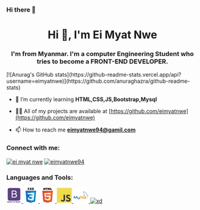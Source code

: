 ### Hi there 👋
###

<h1 align="center">Hi 👋, I'm Ei Myat Nwe</h1>
<h3 align="center">I'm from Myanmar. I'm a computer Engineering Student who tries to become a FRONT-END DEVELOPER.</h3>
[![Anurag's GitHub stats](https://github-readme-stats.vercel.app/api?username=eimyatnwe)](https://github.com/anuraghazra/github-readme-stats)

- 🌱 I’m currently learning **HTML,CSS,JS,Bootstrap,Mysql**

- 👨‍💻 All of my projects are available at [https://github.com/eimyatnwe](https://github.com/eimyatnwe)

- 📫 How to reach me **eimyatnwe94@gamil.com**

<h3 align="left">Connect with me:</h3>
<p align="left">
<a href="https://fb.com/ei myat nwe" target="blank"><img align="center" src="https://raw.githubusercontent.com/rahuldkjain/github-profile-readme-generator/master/src/images/icons/Social/facebook.svg" alt="ei myat nwe" height="30" width="40" /></a>
<a href="https://instagram.com/eimyatnwe94" target="blank"><img align="center" src="https://raw.githubusercontent.com/rahuldkjain/github-profile-readme-generator/master/src/images/icons/Social/instagram.svg" alt="eimyatnwe94" height="30" width="40" /></a>
</p>

<h3 align="left">Languages and Tools:</h3>
<p align="left"> <a href="https://getbootstrap.com" target="_blank"> <img src="https://raw.githubusercontent.com/devicons/devicon/master/icons/bootstrap/bootstrap-plain-wordmark.svg" alt="bootstrap" width="40" height="40"/> </a> <a href="https://www.w3schools.com/css/" target="_blank"> <img src="https://raw.githubusercontent.com/devicons/devicon/master/icons/css3/css3-original-wordmark.svg" alt="css3" width="40" height="40"/> </a> <a href="https://www.w3.org/html/" target="_blank"> <img src="https://raw.githubusercontent.com/devicons/devicon/master/icons/html5/html5-original-wordmark.svg" alt="html5" width="40" height="40"/> </a> <a href="https://developer.mozilla.org/en-US/docs/Web/JavaScript" target="_blank"> <img src="https://raw.githubusercontent.com/devicons/devicon/master/icons/javascript/javascript-original.svg" alt="javascript" width="40" height="40"/> </a> <a href="https://www.mysql.com/" target="_blank"> <img src="https://raw.githubusercontent.com/devicons/devicon/master/icons/mysql/mysql-original-wordmark.svg" alt="mysql" width="40" height="40"/> </a> <a href="https://www.adobe.com/products/xd.html" target="_blank"> <img src="https://cdn.worldvectorlogo.com/logos/adobe-xd.svg" alt="xd" width="40" height="40"/> </a> </p>


